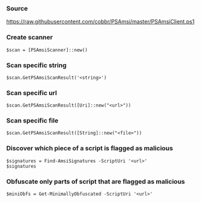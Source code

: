 ### Source
https://raw.githubusercontent.com/cobbr/PSAmsi/master/PSAmsiClient.ps1  

### Create scanner
```
$scan = [PSAmsiScanner]::new()
```

### Scan specific string
```
$scan.GetPSAmsiScanResult('<string>')
```

### Scan specific url
```
$scan.GetPSAmsiScanResult([Uri]::new("<url>"))
```

### Scan specific file
```
$scan.GetPSAmsiScanResult([String]::new("<file>"))
```

### Discover which piece of a script is flagged as malicious
```
$signatures = Find-AmsiSignatures -ScriptUri '<url>'
$signatures
```

### Obfuscate only parts of script that are flagged as malicious
```
$miniObfs = Get-MinimallyObfuscated -ScriptUri '<url>'
```

